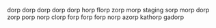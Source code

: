 dorp dorp dorp dorp dorp
horp florp zorp morp
staging sorp morp dorp
zorp porp norp clorp
forp forp forp norp
azorp kathorp gadorp